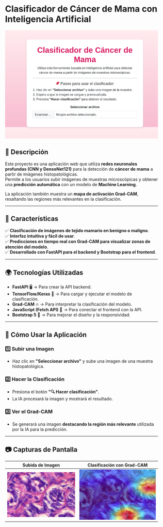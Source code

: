 # Clasificador de Cáncer de Mama con Inteligencia Artificial
![Interfaz de la Aplicación](images/interfaz.png)

## 📌 Descripción
Este proyecto es una aplicación web que utiliza **redes neuronales profundas (CNN y DenseNet121)** para la detección de **cáncer de mama** a partir de imágenes histopatológicas.  
Permite a los usuarios subir imágenes de muestras microscópicas y obtener una **predicción automática** con un modelo de **Machine Learning**.  

La aplicación también muestra un **mapa de activación Grad-CAM**, resaltando las regiones más relevantes en la clasificación.

---

## 🔬 Características
✅ **Clasificación de imágenes de tejido mamario en benigno o maligno**.  
✅ **Interfaz intuitiva y fácil de usar**.  
✅ **Predicciones en tiempo real con Grad-CAM para visualizar zonas de atención del modelo**.  
✅ **Desarrollado con FastAPI para el backend y Bootstrap para el frontend**.  

---

## 🌍 Tecnologías Utilizadas
- **FastAPI** 🖥️ → Para crear la API backend.
- **TensorFlow/Keras** 🧠 → Para cargar y ejecutar el modelo de clasificación.
- **Grad-CAM** 🔥 → Para interpretar la clasificación del modelo.
- **JavaScript (Fetch API)** 📝 → Para conectar el frontend con la API.
- **Bootstrap 5** 🎨 → Para mejorar el diseño y la responsividad.

---

## 🚀 Cómo Usar la Aplicación
### 1️⃣ Subir una Imagen
- Haz clic en **"Seleccionar archivo"** y sube una imagen de una muestra histopatológica.

### 2️⃣ Hacer la Clasificación
- Presiona el botón **"🔍 Hacer clasificación"**.
- La IA procesará la imagen y mostrará el resultado.

### 3️⃣ Ver el Grad-CAM
- Se generará una imagen **destacando la región más relevante** utilizada por la IA para la predicción.

---

## 📷 Capturas de Pantalla
| Subida de Imagen  | Clasificación con Grad-CAM |
|-------------------|--------------------------|
| ![Carga de Imagen](images/test.png) | ![Grad-CAM](images/grad_cam_test.png) |

